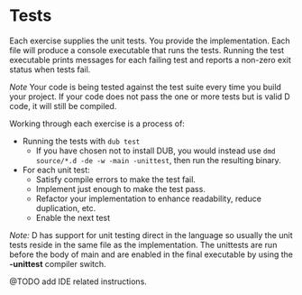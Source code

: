 # Tests


Each exercise supplies the unit tests. You provide the implementation.
Each file will produce a console executable that runs the tests. Running the test executable
prints messages for each failing test and reports a non-zero exit status when tests fail.


*Note* Your code is being tested against the test suite every time you build your project.
If your code does not pass the one or more tests but is valid D code, it will still be compiled.


Working through each exercise is a process of:

* Running the tests with `dub test`
  * If you have chosen not to install DUB, you would instead use `dmd source/*.d -de -w -main -unittest`, then run the resulting binary.
* For each unit test:
  * Satisfy compile errors to make the test fail.
  * Implement just enough to make the test pass.
  * Refactor your implementation to enhance readability, reduce duplication, etc.
  * Enable the next test

*Note:* D has support for unit testing direct in the language so usually the unit tests
reside in the same file as the implementation. The unittests are run before the body of
main and are enabled in the final executable by using the **-unittest** compiler switch.

@TODO add IDE related instructions.

